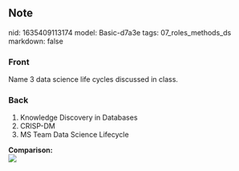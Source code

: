 ## Note
nid: 1635409113174
model: Basic-d7a3e
tags: 07_roles_methods_ds
markdown: false

### Front
Name 3 data science life cycles discussed in class.

### Back
<ol>
  <li>Knowledge Discovery in Databases
  <li>CRISP-DM
  <li>MS Team Data Science Lifecycle
</ol>
<div>
  <b>Comparison:</b>
</div>
<div><img src=
paste-bb8f1ee39ecf283e385d98c46301acd58fda43cc.jpg></div>
